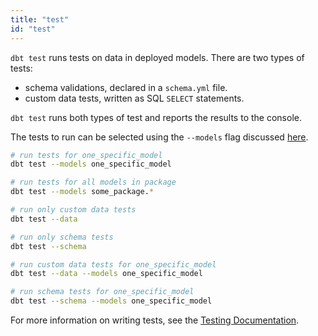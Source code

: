 ```yaml
---
title: "test"
id: "test"
---
```


`dbt test` runs tests on data in deployed models. There are two types of tests:

- schema validations, declared in a `schema.yml` file.
- custom data tests, written as SQL `SELECT` statements.

`dbt test` runs both types of test and reports the results to the console.

The tests to run can be selected using the `--models` flag discussed [here](model-selection-syntax).

```bash
# run tests for one_specific_model
dbt test --models one_specific_model

# run tests for all models in package
dbt test --models some_package.*

# run only custom data tests
dbt test --data

# run only schema tests
dbt test --schema

# run custom data tests for one_specific_model
dbt test --data --models one_specific_model

# run schema tests for one_specific_model
dbt test --schema --models one_specific_model
```

For more information on writing tests, see the [Testing Documentation](testing).